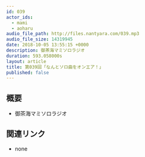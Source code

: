 ```yaml
---
id: 039
actor_ids:
  - mami
  - aoharu
audio_file_path: http://files.nantyara.com/039.mp3
audio_file_size: 14319945
date: 2018-10-05 13:55:15 +0000
description: 御茶海マミソロラジオ
duration: 593.058000s
layout: article
title: 第039回「なんとソロ曲をオンエア！」
published: false
---
```

## 概要

* 御茶海マミソロラジオ

## 関連リンク

* none
